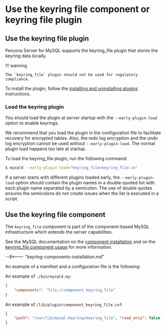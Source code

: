 # Use the keyring file component or keyring file plugin

## Use the keyring file plugin

Percona Server for MySQL supports the keyring_file plugin that stores the keyring data locally.

!!! warning

    The `keyring_file` plugin should not be used for regulatory compliance.

To install the plugin, follow the [installing and uninstalling plugins] instructions.

### Load the keyring plugin

You should load the plugin at server startup with the `--early-plugin-load` option to enable keyrings.

We recommend that you load the plugin in the configuration file to facilitate recovery for encrypted tables. Also, the redo log encryption and the undo log encryption cannot be used without `--early-plugin-load`. The normal plugin load happens too late at startup.

To load the keyring_file plugin, run the following command:

```{.bash data-prompt="$"}
$ mysqld --early-plugin-load="keyring_file=keyring_file.so"
```

If a server starts with different plugins loaded early, the `--early-plugin-load` option should contain the plugin names in a double-quoted list with each plugin name separated by a semicolon. The use of double quotes ensures the semicolons do not create issues when the list is executed in a script.

## Use the keyring file component

The `keyring_file` component is part of the component-based MySQL infrastructure which extends the server capabilities.

See the MySQL documentation on the [component installation] and on the [keyring_file component usage] for more information.

--8<--- "keyring-components-installation.md"

An example of a manifest and a configuration file is the following:

An example of `./bin/mysqld.my`:

```json
{
    "components": "file://component_keyring_file"
}
```

An example of `/lib/plugin/component_keyring_file.cnf`:

```json
{
    "path": "/var/lib/mysql-keyring/keyring_file", "read_only": false
}
```

[component installation]: https://dev.mysql.com/doc/refman/{{vers}}/en/keyring-component-installation.html
[keyring_file component usage]: https://dev.mysql.com/doc/refman/{{vers}}/en/keyring-file-component.html
[installing and uninstalling plugins]: https://dev.mysql.com/doc/refman/{{vers}}/en/plugin-loading.html